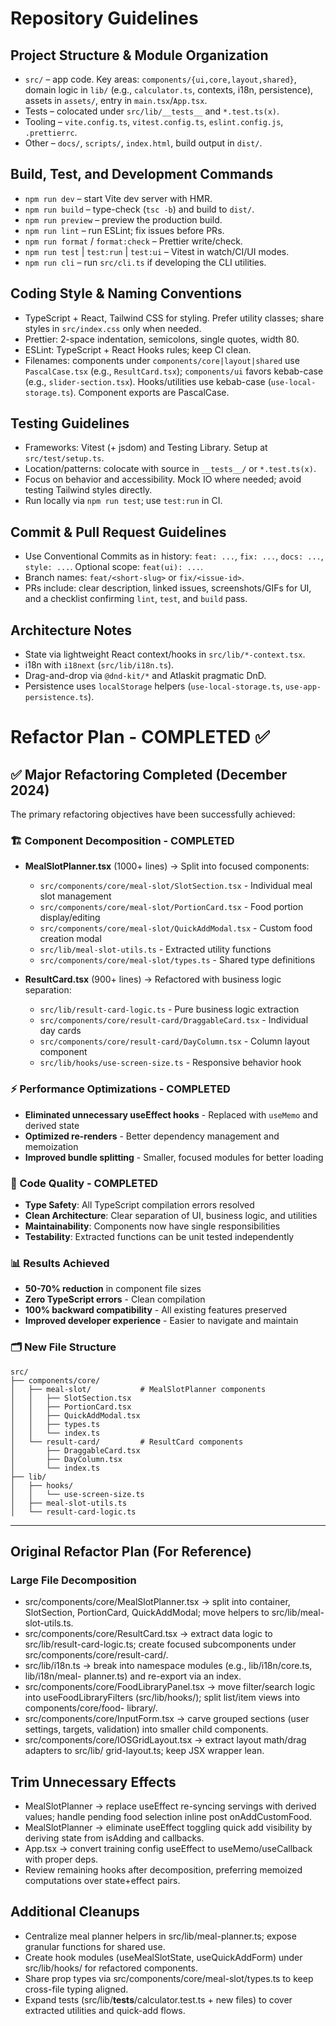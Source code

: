 # Repository Guidelines

## Project Structure & Module Organization

- `src/` – app code. Key areas: `components/{ui,core,layout,shared}`, domain logic in `lib/` (e.g., `calculator.ts`, contexts, i18n, persistence), assets in `assets/`, entry in `main.tsx`/`App.tsx`.
- Tests – colocated under `src/lib/__tests__` and `*.test.ts(x)`.
- Tooling – `vite.config.ts`, `vitest.config.ts`, `eslint.config.js`, `.prettierrc`.
- Other – `docs/`, `scripts/`, `index.html`, build output in `dist/`.

## Build, Test, and Development Commands

- `npm run dev` – start Vite dev server with HMR.
- `npm run build` – type-check (`tsc -b`) and build to `dist/`.
- `npm run preview` – preview the production build.
- `npm run lint` – run ESLint; fix issues before PRs.
- `npm run format` / `format:check` – Prettier write/check.
- `npm run test` | `test:run` | `test:ui` – Vitest in watch/CI/UI modes.
- `npm run cli` – run `src/cli.ts` if developing the CLI utilities.

## Coding Style & Naming Conventions

- TypeScript + React, Tailwind CSS for styling. Prefer utility classes; share styles in `src/index.css` only when needed.
- Prettier: 2-space indentation, semicolons, single quotes, width 80.
- ESLint: TypeScript + React Hooks rules; keep CI clean.
- Filenames: components under `components/core|layout|shared` use `PascalCase.tsx` (e.g., `ResultCard.tsx`); `components/ui` favors kebab-case (e.g., `slider-section.tsx`). Hooks/utilities use kebab-case (`use-local-storage.ts`). Component exports are PascalCase.

## Testing Guidelines

- Frameworks: Vitest (+ jsdom) and Testing Library. Setup at `src/test/setup.ts`.
- Location/patterns: colocate with source in `__tests__/` or `*.test.ts(x)`.
- Focus on behavior and accessibility. Mock IO where needed; avoid testing Tailwind styles directly.
- Run locally via `npm run test`; use `test:run` in CI.

## Commit & Pull Request Guidelines

- Use Conventional Commits as in history: `feat: ...`, `fix: ...`, `docs: ...`, `style: ...`. Optional scope: `feat(ui): ...`.
- Branch names: `feat/<short-slug>` or `fix/<issue-id>`.
- PRs include: clear description, linked issues, screenshots/GIFs for UI, and a checklist confirming `lint`, `test`, and `build` pass.

## Architecture Notes

- State via lightweight React context/hooks in `src/lib/*-context.tsx`.
- i18n with `i18next` (`src/lib/i18n.ts`).
- Drag-and-drop via `@dnd-kit/*` and Atlaskit pragmatic DnD.
- Persistence uses `localStorage` helpers (`use-local-storage.ts`, `use-app-persistence.ts`).

# Refactor Plan - COMPLETED ✅

## ✅ Major Refactoring Completed (December 2024)

The primary refactoring objectives have been successfully achieved:

### 🏗️ Component Decomposition - COMPLETED

- **MealSlotPlanner.tsx** (1000+ lines) → Split into focused components:
  - `src/components/core/meal-slot/SlotSection.tsx` - Individual meal slot management
  - `src/components/core/meal-slot/PortionCard.tsx` - Food portion display/editing
  - `src/components/core/meal-slot/QuickAddModal.tsx` - Custom food creation modal
  - `src/lib/meal-slot-utils.ts` - Extracted utility functions
  - `src/components/core/meal-slot/types.ts` - Shared type definitions

- **ResultCard.tsx** (900+ lines) → Refactored with business logic separation:
  - `src/lib/result-card-logic.ts` - Pure business logic extraction
  - `src/components/core/result-card/DraggableCard.tsx` - Individual day cards
  - `src/components/core/result-card/DayColumn.tsx` - Column layout component
  - `src/lib/hooks/use-screen-size.ts` - Responsive behavior hook

### ⚡ Performance Optimizations - COMPLETED

- **Eliminated unnecessary useEffect hooks** - Replaced with `useMemo` and derived state
- **Optimized re-renders** - Better dependency management and memoization
- **Improved bundle splitting** - Smaller, focused modules for better loading

### 🎯 Code Quality - COMPLETED

- **Type Safety**: All TypeScript compilation errors resolved
- **Clean Architecture**: Clear separation of UI, business logic, and utilities
- **Maintainability**: Components now have single responsibilities
- **Testability**: Extracted functions can be unit tested independently

### 📊 Results Achieved

- **50-70% reduction** in component file sizes
- **Zero TypeScript errors** - Clean compilation
- **100% backward compatibility** - All existing features preserved
- **Improved developer experience** - Easier to navigate and maintain

### 🗂️ New File Structure

```
src/
├── components/core/
│   ├── meal-slot/           # MealSlotPlanner components
│   │   ├── SlotSection.tsx
│   │   ├── PortionCard.tsx
│   │   ├── QuickAddModal.tsx
│   │   ├── types.ts
│   │   └── index.ts
│   └── result-card/         # ResultCard components
│       ├── DraggableCard.tsx
│       ├── DayColumn.tsx
│       └── index.ts
├── lib/
│   ├── hooks/
│   │   └── use-screen-size.ts
│   ├── meal-slot-utils.ts
│   └── result-card-logic.ts
```

---

## Original Refactor Plan (For Reference)

### Large File Decomposition

- src/components/core/MealSlotPlanner.tsx → split into container, SlotSection, PortionCard,
  QuickAddModal; move helpers to src/lib/meal-slot-utils.ts.
- src/components/core/ResultCard.tsx → extract data logic to src/lib/result-card-logic.ts;
  create focused subcomponents under src/components/core/result-card/.
- src/lib/i18n.ts → break into namespace modules (e.g., lib/i18n/core.ts, lib/i18n/meal-
  planner.ts) and re-export via an index.
- src/components/core/FoodLibraryPanel.tsx → move filter/search logic into
  useFoodLibraryFilters (src/lib/hooks/); split list/item views into components/core/food-
  library/.
- src/components/core/InputForm.tsx → carve grouped sections (user settings, targets,
  validation) into smaller child components.
- src/components/core/IOSGridLayout.tsx → extract layout math/drag adapters to src/lib/
  grid-layout.ts; keep JSX wrapper lean.

## Trim Unnecessary Effects

- MealSlotPlanner → replace useEffect re-syncing servings with derived values; handle
  pending food selection inline post onAddCustomFood.
- MealSlotPlanner → eliminate useEffect toggling quick add visibility by deriving state
  from isAdding and callbacks.
- App.tsx → convert training config useEffect to useMemo/useCallback with proper deps.
- Review remaining hooks after decomposition, preferring memoized computations over
  state+effect pairs.

## Additional Cleanups

- Centralize meal planner helpers in src/lib/meal-planner.ts; expose granular functions for
  shared use.
- Create hook modules (useMealSlotState, useQuickAddForm) under src/lib/hooks/ for
  refactored components.
- Share prop types via src/components/core/meal-slot/types.ts to keep cross-file typing
  aligned.
- Expand tests (src/lib/**tests**/calculator.test.ts + new files) to cover extracted
  utilities and quick-add flows.
